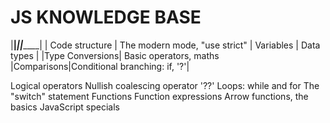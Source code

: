 # JS KNOWLEDGE BASE
|________________|_______________________________|___________|______________________________|
| Code structure | The modern mode, "use strict" | Variables |       Data types             |
|Type Conversions| Basic operators, maths        |Comparisons|Conditional branching: if, '?'|


Logical operators
Nullish coalescing operator '??'
Loops: while and for
The "switch" statement
Functions
Function expressions
Arrow functions, the basics
JavaScript specials
